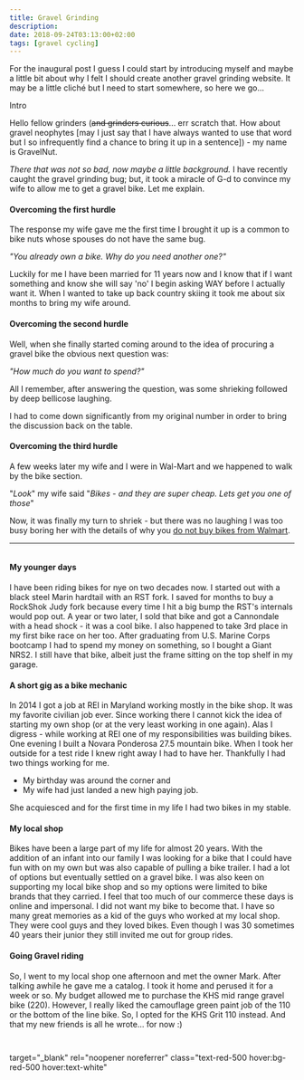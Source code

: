 ```yaml
---
title: Gravel Grinding
description:
date: 2018-09-24T03:13:00+02:00
tags: [gravel cycling]
---
```

<div class=“text-lg m-2”>
<p class="mb-2"><p>For the inaugural post I guess I could start by introducing myself and maybe a little bit about why I felt I should create another gravel grinding website. It may be a little cliché but I need to start somewhere, so here we go...</p>

<p class="mt-2 mb-2 font-semibold">Intro</p>

<p>Hello fellow grinders (<del>and grinders curious</del>... err scratch that. How about gravel neophytes [may I just say that I have always wanted to use that word but I so infrequently find a chance to bring it up in a sentence]) - my name is GravelNut. </p>


<p><em>There that was not so bad, now maybe a little background.&nbsp;</em>I have recently caught the gravel grinding bug; but, it took a miracle of G-d to convince my wife to allow me to get a gravel bike. Let me explain.</p>


<h4>Overcoming the first hurdle</h4>


<p>The response my wife gave me the first time I brought it up is a common to bike nuts whose spouses do not have the same bug.</p>


<p><em>"You already own a bike. Why do you need another one?"</em></p>


<p>Luckily for me I have been married for 11 years now and I know that if I want something and know she will say 'no' I begin asking WAY before I actually want it. When I wanted to take up back country skiing it took me about six months to bring my wife around. </p>


<h4>Overcoming the second hurdle</h4>


<p>Well, when she finally started coming around to the idea of procuring a gravel bike the obvious next question was:</p>


<p><em>"How much do you want to spend?"</em></p>


<p>All I remember, after answering the question, was some shrieking followed by deep bellicose laughing. </p>


<p>I had to come down significantly from my original number in order to bring the discussion back on the table.</p>


<h4>Overcoming the third hurdle</h4>


<p>A few weeks later my wife and I were in Wal-Mart and we happened to walk by the bike section.</p>


<p>"<em>Look</em>" my wife said "<em>Bikes - and they are super cheap. Lets get you one of those</em>"</p>


<p>Now, it was finally my turn to shriek - but there was no laughing I was too busy boring her with the details of why you <a href="https://youtu.be/wkMnk_eCDQU" target="_blank" rel="noopener">do not buy bikes from Walmart</a>.</p>


<hr class="wp-block-separator"/>

<figure class="wp-block-image alignwide"><img src="http://167.99.99.159/wp-content/uploads/2018/09/gravel-riding-gravel-grinding-gravel-cyclist-bicycles-bike-riding-adventure-cyclist-blue-sky.jpg" alt="" class="wp-image-44"/></figure>


<h4>My younger days</h4>


<p>I have been riding bikes for nye on two decades now. I started out with a black steel Marin hardtail with an RST fork. I saved for months to buy a RockShok Judy fork because every time I hit a big bump the RST's internals would pop out. A year or two later, I sold that bike and got a Cannondale with a head shock - it was a cool bike. I also happened to take 3rd place in my first bike race on her too. After graduating from U.S. Marine Corps bootcamp I had to spend my money on&nbsp;something, so I bought a Giant NRS2. I still have that bike, albeit just the frame sitting on the top shelf in my garage.</p>


<h4>A short gig as a bike mechanic</h4>


<p>In 2014 I got a job at REI in Maryland working mostly in the bike shop. It was my favorite civilian job ever. Since working there I cannot kick the idea of starting my own shop (or at the very least working in one again). Alas I digress - while working at REI one of my responsibilities was building bikes. One evening I built a Novara Ponderosa 27.5 mountain bike. When I took her outside for a test ride I knew right away I had to have her. Thankfully I had two things working for me.</p>


<ul><li>My birthday was around the corner and</li><li>My wife had just landed a new high paying job.</li></ul>


<p>She acquiesced and for the first time in my life I had two bikes in my stable.&nbsp;</p>


<h4>My local shop</h4>


<p>Bikes have been a large part of my life for almost 20 years. With the addition of an infant into our family I was looking for a bike that I could have fun with on my own but was also capable of pulling a bike trailer. I had a lot of options but eventually settled on a gravel bike. I was also keen on supporting my local bike shop and so my options were limited to bike brands that they carried. I feel that too much of our commerce these days is online and impersonal. I did not want my bike to become that. I have so many great memories as a kid of the guys who worked at my local shop. They were cool guys and they loved bikes. Even though I was 30 sometimes 40 years their junior they still invited me out for group rides.</p>


<h4>Going Gravel riding</h4>


<p>So, I went to my local shop one afternoon and met the owner Mark. After talking awhile he gave me a catalog. I took it home and perused it for a week or so. My budget allowed me to purchase the KHS mid range gravel bike (220). However, I really liked the camouflage green paint job of the 110 or the bottom of the line bike. So, I opted for the KHS Grit 110 instead. And that my new friends is all he wrote... for now :)</p>


<figure class="wp-block-image alignwide"><img src="http://157.230.153.196/wp-content/uploads/2018/09/gravel-riding-gravel-grinding-gravel-cyclist-bicycles-bike-riding-adventure-cyclist-khs-grit-110-sunset.jpg" alt="" class="wp-image-39"/></figure>

</p>

<img class="w-8/12 rounded-lg shadow-lg mx-auto" src="" alt="" />
</div>

target="_blank" rel="noopener noreferrer" class="text-red-500 hover:bg-red-500 hover:text-white"
